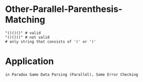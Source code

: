 # Other-Parallel-Parenthesis-Matching
    "()()()" # valid
    "()()((" # not valid
    # only string that consists of '(' or ')'
    
# Application
    in Paradox Game Data Parsing (Parallel), Some Error Checking
